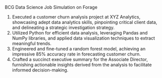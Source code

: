 BCG Data Science Job Simulation on Forage

1. Executed a customer churn analysis project at XYZ Analytics, showcasing adept data analytics skills, pinpointing critical client data, and delineating a strategic investigation strategy.
2. Utilized Python for efficient data analysis, leveraging Pandas and NumPy libraries, and applied data visualization techniques to extract meaningful trends.
3. Engineered and fine-tuned a random forest model, achieving an impressive 85% accuracy rate in forecasting customer churn.
4. Crafted a succinct executive summary for the Associate Director, furnishing actionable insights derived from the analysis to facilitate informed decision-making.
